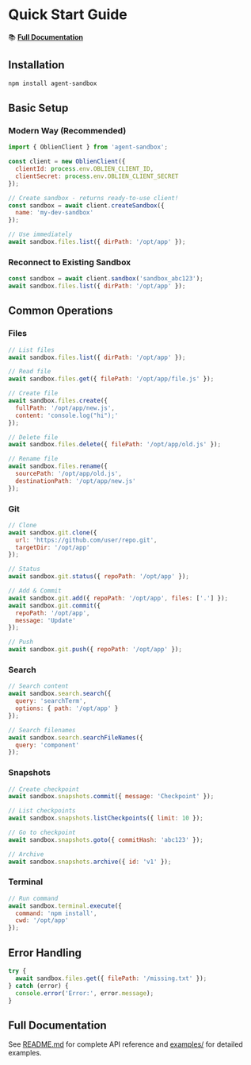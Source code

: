 # Quick Start Guide

📚 **[Full Documentation](https://oblien.com/docs/agent-sandbox)**

## Installation

```bash
npm install agent-sandbox
```

## Basic Setup

### Modern Way (Recommended)

```javascript
import { OblienClient } from 'agent-sandbox';

const client = new OblienClient({
  clientId: process.env.OBLIEN_CLIENT_ID,
  clientSecret: process.env.OBLIEN_CLIENT_SECRET
});

// Create sandbox - returns ready-to-use client!
const sandbox = await client.createSandbox({
  name: 'my-dev-sandbox'
});

// Use immediately
await sandbox.files.list({ dirPath: '/opt/app' });
```

### Reconnect to Existing Sandbox

```javascript
const sandbox = await client.sandbox('sandbox_abc123');
await sandbox.files.list({ dirPath: '/opt/app' });
```

## Common Operations

### Files

```javascript
// List files
await sandbox.files.list({ dirPath: '/opt/app' });

// Read file
await sandbox.files.get({ filePath: '/opt/app/file.js' });

// Create file
await sandbox.files.create({
  fullPath: '/opt/app/new.js',
  content: 'console.log("hi");'
});

// Delete file
await sandbox.files.delete({ filePath: '/opt/app/old.js' });

// Rename file
await sandbox.files.rename({
  sourcePath: '/opt/app/old.js',
  destinationPath: '/opt/app/new.js'
});
```

### Git

```javascript
// Clone
await sandbox.git.clone({
  url: 'https://github.com/user/repo.git',
  targetDir: '/opt/app'
});

// Status
await sandbox.git.status({ repoPath: '/opt/app' });

// Add & Commit
await sandbox.git.add({ repoPath: '/opt/app', files: ['.'] });
await sandbox.git.commit({
  repoPath: '/opt/app',
  message: 'Update'
});

// Push
await sandbox.git.push({ repoPath: '/opt/app' });
```

### Search

```javascript
// Search content
await sandbox.search.search({
  query: 'searchTerm',
  options: { path: '/opt/app' }
});

// Search filenames
await sandbox.search.searchFileNames({
  query: 'component'
});
```

### Snapshots

```javascript
// Create checkpoint
await sandbox.snapshots.commit({ message: 'Checkpoint' });

// List checkpoints
await sandbox.snapshots.listCheckpoints({ limit: 10 });

// Go to checkpoint
await sandbox.snapshots.goto({ commitHash: 'abc123' });

// Archive
await sandbox.snapshots.archive({ id: 'v1' });
```

### Terminal

```javascript
// Run command
await sandbox.terminal.execute({
  command: 'npm install',
  cwd: '/opt/app'
});
```

## Error Handling

```javascript
try {
  await sandbox.files.get({ filePath: '/missing.txt' });
} catch (error) {
  console.error('Error:', error.message);
}
```

## Full Documentation

See [README.md](README.md) for complete API reference and [examples/](examples/) for detailed examples.

